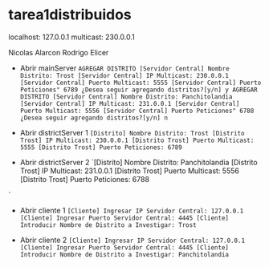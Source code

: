 # tarea1distribuidos
localhost: 127.0.0.1
multicast: 230.0.0.1

Nicolas Alarcon
Rodrigo Elicer

* Abrir mainServer
`AGREGAR DISTRITO
[Servidor Central] Nombre Distrito:
Trost
[Servidor Central] IP Multicast:
230.0.0.1
[Servidor Central] Puerto Multicast:
5555
[Servidor Central] Puerto Peticiones"
6789
¿Desea seguir agregando distritos?[y/n]
y
AGREGAR DISTRITO
[Servidor Central] Nombre Distrito:
Panchitolandia
[Servidor Central] IP Multicast:
231.0.0.1
[Servidor Central] Puerto Multicast:
5556
[Servidor Central] Puerto Peticiones"
6788
¿Desea seguir agregando distritos?[y/n]
n
`

* Abrir districtServer 1
`[Distrito] Nombre Distrito:
Trost
[Distrito Trost] IP Multicast:
230.0.0.1
[Distrito Trost] Puerto Multicast:
5555
[Distrito Trost] Puerto Peticiones:
6789
`

* Abrir districtServer 2
`[Distrito] Nombre Distrito:
Panchitolandia
[Distrito Trost] IP Multicast:
231.0.0.1
[Distrito Trost] Puerto Multicast:
5556
[Distrito Trost] Puerto Peticiones:
6788

`

* Abrir cliente 1
`[Cliente] Ingresar IP Servidor Central:
127.0.0.1
[Cliente] Ingresar Puerto Servidor Central:
4445
[Cliente] Introducir Nombre de Distrito a Investigar:
Trost
`

* Abrir cliente 2
`[Cliente] Ingresar IP Servidor Central:
127.0.0.1
[Cliente] Ingresar Puerto Servidor Central:
4445
[Cliente] Introducir Nombre de Distrito a Investigar:
Panchitolandia
`
